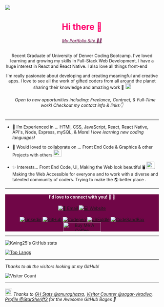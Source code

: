 <a href="https://kendrawing-portfolio.netlify.app/"><img src="https://live.staticflickr.com/65535/51478190553_2e09785450_k.jpg"></a>

<div align="center"> 
<h1 style="color:#ff006e">Hi there 👋</h1> 
<a href="https://kendrawing-portfolio.netlify.app/"><h6 style="color:#700647">My Portfolio Site 👩‍💻</h6></a>

Recent Graduate of University of Denver Coding Bootcamp. I've loved learning and growing my skills in Full-Stack Web Development. I have a huge interest in React and React Native. I also love all things front-end <img src="https://emojis.slackmojis.com/emojis/images/1618286254/30077/color_wheel.png?1618286254" height="15px" width="14px"> <img src="https://emojis.slackmojis.com/emojis/images/1614999304/18103/computer.gif?1614999304" height="15px" width="14px">

I'm really pasionate about developing and creating meaningful and creative apps. I love to see all the work of gifted coders from all around the planet sharing their knowledge and amazing work 💙 <img src="https://emojis.slackmojis.com/emojis/images/1611858576/12261/earth-globe.gif?1611858576" height="18px" width="18px">

<h6 style="font-style:italic;"><img src="https://emojis.slackmojis.com/emojis/images/1588177020/8809/wave_hello.gif?1588177020" height="18px" width="17px"> Open to new opportunities including: Freelance, Contract, & Full-Time work! Checkout my contact info & links👇</h6>
</div>

---

- 🌱 I’m Experienced in ... HTMl, CSS, JavaScript, React, React Native, API's, Node, Express, mySQL, & More! 
*I love learning new coding languages!* <img src="https://emojis.slackmojis.com/emojis/images/1483822559/1584/loveit.gif?1483822559" height="15px" width="14px">

- 🤝 Would loved to collaborate on ... Front End Code & Graphics & other Projects with others <img src="https://emojis.slackmojis.com/emojis/images/1627974769/48327/hello_sign.gif?1627974769" height="23px" width="26px"> 

- ✨ Interests... Front End Code, UI, Making the Web look beautiful 🖥 
<img src="https://emojis.slackmojis.com/emojis/images/1615414387/19292/paint.gif?1615414387" height="23px" width="26px">. 
Making the Web Accessible for everyone and to work with a diverse and talented community of coders. 
Trying to make the 🌎 better place . 


---
<div align="center" style="background:#700647">
<h4 align="center" style="color:#fef8fc;">I'd love to connect with you! 💬 🤝 </h4>
<a href="kendrawingpro@icloud.com"><img src="https://img.shields.io/badge/📧 Email-kendrawingpro@icloud.com-080705?labelColor=FF006F&style=flat-square&link=kendrawingpro@icloud.com" alt="📧 Email " /></a>
<a href="kendrawing.myportfolio.com"><img src="https://img.shields.io/badge/💻 Website-kendrawing.com-080705?labelColor=FF006F&style=flat-square&link=kendrawing.myportfolio.com" alt="💻 Website" /> 

[![Linkedin](https://img.shields.io/badge/Linkedin-080705?style=flat-square&logo=Linkedin&link=https://www.linkedin.com/in/kendrawing/)](https://www.linkedin.com/in/kendrawing/)
[![GitHub](https://img.shields.io/badge/GitHub-080705?style=flat-square&logo=GitHub&link=https://github.com/kwing25/)](https://github.com/kwing25/)
[![Codepen](https://img.shields.io/badge/Codepen-080705?style=flat-square&logo=CodePen&link=https://codepen.io/kwing25)](https://codepen.io/kwing25)
[![JSFiddle](https://img.shields.io/badge/JSFiddle-080705?style=flat-square&logo=JSFiddle&link=https://jsfiddle.net/kwing25/)](https://jsfiddle.net/kwing25/)
[![CodeSandBox](https://img.shields.io/badge/CodeSandBox-080705?style=flat-square&logo=CodeSandBox&link=https://codesandbox.io/u/kwing25)](https://codesandbox.io/u/kwing25)
	<br>
	<a href="https://www.buymeacoffee.com/kendrawing" target="_blank"><img src="https://cdn.buymeacoffee.com/buttons/default-orange.png" alt="Buy Me A Coffee" height="31" width="124"></a>
</div>
	

---

![Kwing25's GitHub stats](https://github-readme-stats.vercel.app/api?username=kwing25&show_icons=true&theme=radical)

[![Top Langs](https://github-readme-stats.vercel.app/api/top-langs/?username=kwing25&layout=compact)](https://github.com/kwing25)

---
*Thanks to all the visitors looking at my GitHub!* 

![Visitor Count](https://profile-counter.glitch.me/kwing25/count.svg)
	
	
---
###### <img src="https://emojis.slackmojis.com/emojis/images/1622911394/43502/thank_you.gif?1622911394" height="23px" width="23px"> Thanks to  [GH Stats @anuraghazra](https://github.com/anuraghazra), [Visitor Counter @sagar-viradiya](https://github.com/sagar-viradiya), [Profile @StarSheriff2](https://github.com/StarSheriff2) for the Awesome GitHub Bages 👏
